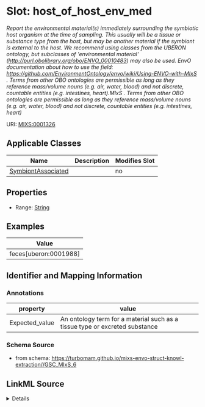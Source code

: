 # Slot: host_of_host_env_med


_Report the environmental material(s) immediately surrounding the symbiotic host organism at the time of sampling. This usually will be a tissue or substance type from the host, but may be another material if the symbiont is external to the host. We recommend using classes from the UBERON ontology, but subclasses of 'environmental material' (http://purl.obolibrary.org/obo/ENVO_00010483) may also be used. EnvO documentation about how to use the field: https://github.com/EnvironmentOntology/envo/wiki/Using-ENVO-with-MIxS . Terms from other OBO ontologies are permissible as long as they reference mass/volume nouns (e.g. air, water, blood) and not discrete, countable entities (e.g. intestines, heart).MIxS . Terms from other OBO ontologies are permissible as long as they reference mass/volume nouns (e.g. air, water, blood) and not discrete, countable entities (e.g. intestines, heart)_



URI: [MIXS:0001326](https://w3id.org/mixs/0001326)



<!-- no inheritance hierarchy -->




## Applicable Classes

| Name | Description | Modifies Slot |
| --- | --- | --- |
[SymbiontAssociated](SymbiontAssociated.md) |  |  no  |







## Properties

* Range: [String](String.md)






## Examples

| Value |
| --- |
| feces[uberon:0001988] |

## Identifier and Mapping Information





### Annotations

| property | value |
| --- | --- |
| Expected_value | An ontology term for a material such as a tissue type or excreted substance |



### Schema Source


* from schema: https://turbomam.github.io/mixs-envo-struct-knowl-extraction//GSC_MIxS_6




## LinkML Source

<details>
```yaml
name: host_of_host_env_med
annotations:
  Expected_value:
    tag: Expected_value
    value: An ontology term for a material such as a tissue type or excreted substance
description: 'Report the environmental material(s) immediately surrounding the symbiotic
  host organism at the time of sampling. This usually will be a tissue or substance
  type from the host, but may be another material if the symbiont is external to the
  host. We recommend using classes from the UBERON ontology, but subclasses of ''environmental
  material'' (http://purl.obolibrary.org/obo/ENVO_00010483) may also be used. EnvO
  documentation about how to use the field: https://github.com/EnvironmentOntology/envo/wiki/Using-ENVO-with-MIxS
  . Terms from other OBO ontologies are permissible as long as they reference mass/volume
  nouns (e.g. air, water, blood) and not discrete, countable entities (e.g. intestines,
  heart).MIxS . Terms from other OBO ontologies are permissible as long as they reference
  mass/volume nouns (e.g. air, water, blood) and not discrete, countable entities
  (e.g. intestines, heart)'
title: host of the symbiotic host environemental medium
notes:
- environmental
- host
- host.
- symbiosis
examples:
- value: feces[uberon:0001988]
from_schema: https://turbomam.github.io/mixs-envo-struct-knowl-extraction//GSC_MIxS_6
rank: 1000
string_serialization: '{termLabel} [{termID}]'
slot_uri: MIXS:0001326
alias: host_of_host_env_med
domain_of:
- SymbiontAssociated
range: string
required: false
recommended: false

```
</details>